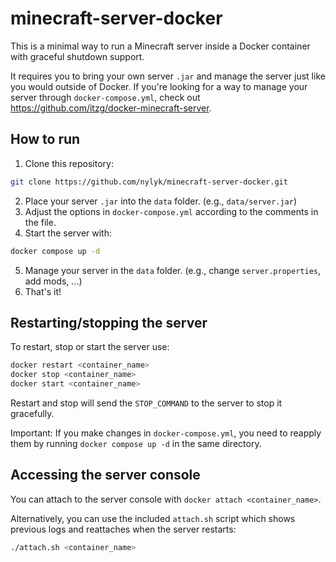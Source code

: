 # minecraft-server-docker

This is a minimal way to run a Minecraft server inside a Docker container with graceful shutdown support.

It requires you to bring your own server `.jar` and manage the server just like you would outside of Docker. If you're looking for a way to manage your server through `docker-compose.yml`, check out https://github.com/itzg/docker-minecraft-server.

## How to run

1. Clone this repository:

```bash
git clone https://github.com/nylyk/minecraft-server-docker.git
```

2. Place your server `.jar` into the `data` folder. (e.g., `data/server.jar`)
3. Adjust the options in `docker-compose.yml` according to the comments in the file.
4. Start the server with:

```bash
docker compose up -d
```

5. Manage your server in the `data` folder. (e.g., change `server.properties`, add mods, ...)
6. That's it!

## Restarting/stopping the server

To restart, stop or start the server use:

```bash
docker restart <container_name>
docker stop <container_name>
docker start <container_name>
```

Restart and stop will send the `STOP_COMMAND` to the server to stop it gracefully.

Important: If you make changes in `docker-compose.yml`, you need to reapply them by running `docker compose up -d` in the same directory.

## Accessing the server console

You can attach to the server console with `docker attach <container_name>`.

Alternatively, you can use the included `attach.sh` script which shows previous logs and reattaches when the server restarts:

```bash
./attach.sh <container_name>
```
